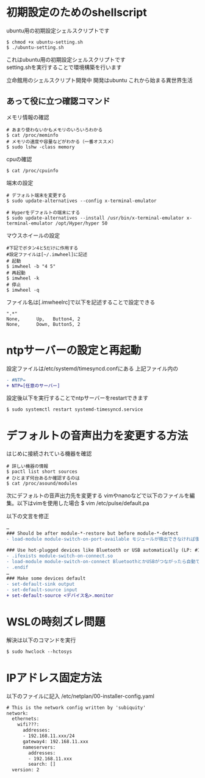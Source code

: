 # 初期設定のためのshellscript
ubuntu用の初期設定シェルスクリプトです  

```
$ chmod +x ubuntu-setting.sh
$ ./ubuntu-setting.sh
```
これはubuntu用の初期設定シェルスクリプトです  
setting.shを実行することで環境構築を行います  

立命館用のシェルスクリプト開発中
開発はubuntu
これから始まる異世界生活

## あって役に立つ確認コマンド

メモリ情報の確認

```
# あまり使わないかもメモリのいろいろわかる
$ cat /proc/meminfo
# メモリの速度や容量などがわかる（一番オススメ）
$ sudo lshw -class memory
```
cpuの確認

```
$ cat /proc/cpuinfo
```

端末の設定

```
# デフォルト端末を変更する
$ sudo update-alternatives --config x-terminal-emulator

# Hyperをデフォルトの端末にする
$ sudo update-alternatives --install /usr/bin/x-terminal-emulator x-terminal-emulator /opt/Hyper/hyper 50
```

マウスホイールの設定

```
#下記でボタン4と5だけに作用する
#設定ファイルは[~/.imwheel]に記述
# 起動
$ imwheel -b "4 5"
# 再起動
$ imwheel -k
# 停止
$ imwheel -q
```
ファイル名は[.imwheelrc]で以下を記述することで設定できる

```
".*"
None,      Up,   Button4, 2
None,      Down, Button5, 2
```

# ntpサーバーの設定と再起動

設定ファイルは/etc/systemd/timesyncd.confにある
上記ファイル内の

```diff
- #NTP=
+ NTP=[任意のサーバー]
```

設定後以下を実行することでntpサーバーをrestartできます

```
$ sudo systemctl restart systemd-timesyncd.service
```

# デフォルトの音声出力を変更する方法

はじめに接続されている機器を確認

```
# 詳しい機器の情報
$ pactl list short sources
# ひとまず何台あるか確認するのは
$ cat /proc/asound/modules
```

次にデフォルトの音声出力先を変更する
vimやnanoなどで以下のファイルを編集。以下はvimを使用した場合
$ vim /etc/pulse/default.pa

以下の文言を修正

```diff
…
### Should be after module-*-restore but before module-*-detect
- load-module module-switch-on-port-available モジュールが検出できなければ復元しない…っぽい、これを止めないと、、、

### Use hot-plugged devices like Bluetooth or USB automatically (LP: #1702794)
- .ifexists module-switch-on-connect.so
- load-module module-switch-on-connect BluetoothとかUSBがつながったら自動で切り替えるのを止める。
- .endif
…
### Make some devices default
- set-default-sink output
- set-default-source input
+ set-default-source <デバイス名>.monitor
```

# WSLの時刻ズレ問題
解決は以下のコマンドを実行

```diff
$ sudo hwclock --hctosys
```

# IPアドレス固定方法
以下のファイルに記入
/etc/netplan/00-installer-config.yaml

```diff
# This is the network config written by 'subiquity'
network:
  ethernets:
    wifi???:
      addresses:
      - 192.168.11.xxx/24
      gateway4: 192.168.11.xxx
      nameservers:
        addresses:
        - 192.168.11.xxx
        search: []
  version: 2
```

